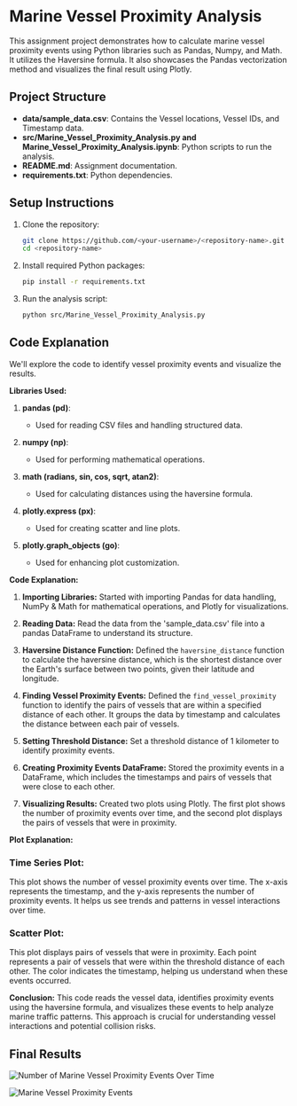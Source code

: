 
# Marine Vessel Proximity Analysis

This assignment project demonstrates how to calculate marine vessel proximity events using Python libraries such as Pandas, Numpy, and Math. It utilizes the Haversine formula. It also showcases the Pandas vectorization method and visualizes the final result using Plotly.

## Project Structure

- **data/sample_data.csv**: Contains the Vessel locations, Vessel IDs, and Timestamp data.
- **src/Marine_Vessel_Proximity_Analysis.py and Marine_Vessel_Proximity_Analysis.ipynb**: Python scripts to run the analysis.
- **README.md**: Assignment documentation.
- **requirements.txt**: Python dependencies.

## Setup Instructions

1. Clone the repository:

    ```bash
    git clone https://github.com/<your-username>/<repository-name>.git
    cd <repository-name>
    ```

2. Install required Python packages:

    ```bash
    pip install -r requirements.txt
    ```

3. Run the analysis script:

    ```bash
    python src/Marine_Vessel_Proximity_Analysis.py
    ```

## Code Explanation
We'll explore the code to identify vessel proximity events and visualize the results.

**Libraries Used:**
1. **pandas (pd)**:
   - Used for reading CSV files and handling structured data.

2. **numpy (np)**:
   - Used for performing mathematical operations.

3. **math (radians, sin, cos, sqrt, atan2)**:
   - Used for calculating distances using the haversine formula.

4. **plotly.express (px)**:
   - Used for creating scatter and line plots.

5. **plotly.graph_objects (go)**:
   - Used for enhancing plot customization.

**Code Explanation:**

1. **Importing Libraries:**
   Started with importing Pandas for data handling, NumPy & Math for mathematical operations, and Plotly for visualizations.

2. **Reading Data:**
   Read the data from the 'sample_data.csv' file into a pandas DataFrame to understand its structure.

3. **Haversine Distance Function:**
   Defined the `haversine_distance` function to calculate the haversine distance, which is the shortest distance over the Earth's surface between two points, given their latitude and longitude.

4. **Finding Vessel Proximity Events:**
   Defined the `find_vessel_proximity` function to identify the pairs of vessels that are within a specified distance of each other. It groups the data by timestamp and calculates the distance between each pair of vessels.

5. **Setting Threshold Distance:**
   Set a threshold distance of 1 kilometer to identify proximity events.

6. **Creating Proximity Events DataFrame:**
   Stored the proximity events in a DataFrame, which includes the timestamps and pairs of vessels that were close to each other.

7. **Visualizing Results:**
   Created two plots using Plotly. The first plot shows the number of proximity events over time, and the second plot displays the pairs of vessels that were in proximity.

**Plot Explanation:**

### Time Series Plot:
This plot shows the number of vessel proximity events over time. The x-axis represents the timestamp, and the y-axis represents the number of proximity events. It helps us see trends and patterns in vessel interactions over time.

### Scatter Plot:
This plot displays pairs of vessels that were in proximity. Each point represents a pair of vessels that were within the threshold distance of each other. The color indicates the timestamp, helping us understand when these events occurred.

**Conclusion:**
This code reads the vessel data, identifies proximity events using the haversine formula, and visualizes these events to help analyze marine traffic patterns. This approach is crucial for understanding vessel interactions and potential collision risks.

## Final Results

![Number of Marine Vessel Proximity Events Over Time](https://github.com/prachisarode95/MarineVesselProximityAnalysis/assets/60979131/ead775a2-1192-4645-9a9d-51023d9c59ba)

![Marine Vessel Proximity Events](https://github.com/prachisarode95/MarineVesselProximityAnalysis/assets/60979131/77b3109f-b5cc-4ece-8062-da11137881c8)

